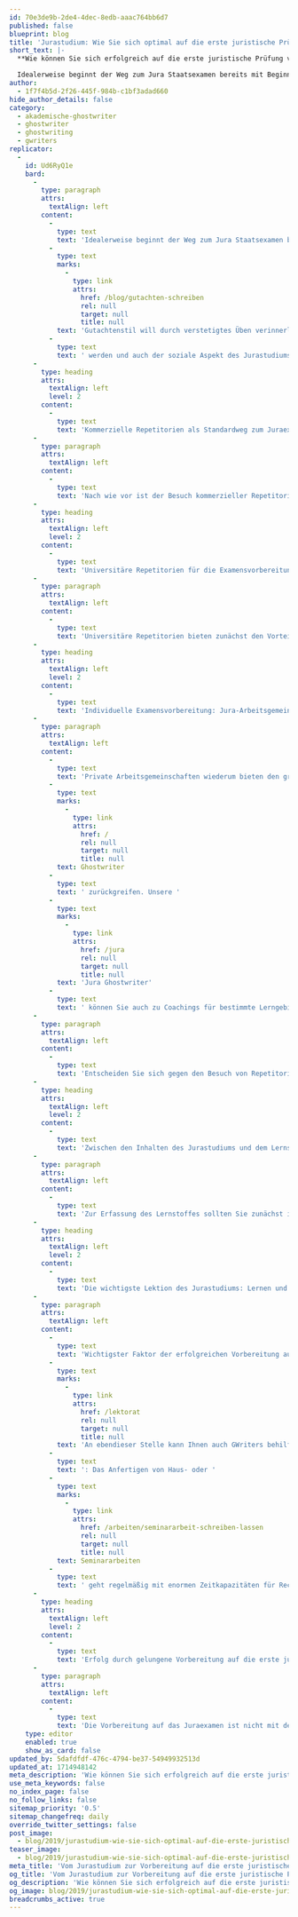 ```yaml
---
id: 70e3de9b-2de4-4dec-8edb-aaac764bb6d7
published: false
blueprint: blog
title: 'Jurastudium: Wie Sie sich optimal auf die erste juristische Prüfung vorbereiten'
short_text: |-
  **Wie können Sie sich erfolgreich auf die erste juristische Prüfung vorbereiten? Unsere Expertentipps zum Thema finden Sie im neuesten Blogbeitrag.**

  Idealerweise beginnt der Weg zum Jura Staatsexamen bereits mit Beginn der ersten Semester des Jurastudiums, wenn die Lerninhalte der Anfangsveranstaltungen in die jeweiligen Karteikartensysteme (bspw. Anki) eingepflegt werden und später in der Examensvorbereitung wieder aufgegriffen werden können. Realistischerweise stehen in den Anfangssemestern des Jurastudiums allerdings andere Prioritäten an: Juristisches...
author:
  - 1f7f4b5d-2f26-445f-984b-c1bf3adad660
hide_author_details: false
category:
  - akademische-ghostwriter
  - ghostwriter
  - ghostwriting
  - gwriters
replicator:
  -
    id: Ud6RyQ1e
    bard:
      -
        type: paragraph
        attrs:
          textAlign: left
        content:
          -
            type: text
            text: 'Idealerweise beginnt der Weg zum Jura Staatsexamen bereits mit Beginn der ersten Semester des Jurastudiums, wenn die Lerninhalte der Anfangsveranstaltungen in die jeweiligen Karteikartensysteme (bspw. Anki) eingepflegt werden und später in der Examensvorbereitung wieder aufgegriffen werden können. Realistischerweise stehen in den Anfangssemestern des Jurastudiums allerdings andere Prioritäten an: Juristisches Denken setzt eine eigene Herangehensweise voraus, mit der sich Studierende regelmäßig erst auseinandersetzen müssen, damit dieser Aspekt später innerhalb der Examensvorbereitung als Grundlage dient; der sog.'
          -
            type: text
            marks:
              -
                type: link
                attrs:
                  href: /blog/gutachten-schreiben
                  rel: null
                  target: null
                  title: null
            text: 'Gutachtenstil will durch verstetigtes Üben verinnerlicht'
          -
            type: text
            text: ' werden und auch der soziale Aspekt des Jurastudiums nimmt gerade zu Beginn einen bedeutenden Raum ein. Vor diesem Hintergrund startet die Examensvorbereitung im Fachbereich Jura regelmäßig nach Beendigung des Hauptstudiums. Die erste juristische Prüfung und die erste juristische Prüfung im Juraexamen sind insoweit erster und letzter Meilenstein dessen, was man unter der Examensvorbereitung für Jura verstehen kann. Dies stellt Studierende vor eine Reihe richtungsweisender Entscheidungen. Zunächst müssen Sie eruieren, mit welchem Lernmodell sie sich auf die erste juristische Prüfung vorbereiten wollen.'
      -
        type: heading
        attrs:
          textAlign: left
          level: 2
        content:
          -
            type: text
            text: 'Kommerzielle Repetitorien als Standardweg zum Juraexamen'
      -
        type: paragraph
        attrs:
          textAlign: left
        content:
          -
            type: text
            text: 'Nach wie vor ist der Besuch kommerzieller Repetitorien die meistgewählte Vorbereitungsvariante. An manchen Universitäten nimmt aber auch die Qualität der universitären Repetitorien zu. Dann gibt es diejenigen, die nach einem oftmals in weiten Teilen alleine bewältigten Jurastudium auch die Vorbereitung auf das Examen in Eigenregie vornehmen und schließlich stellt sich die Möglichkeit der Teilnahme an privaten Arbeitsgemeinschaften. Kommerzielle Repetitorien weisen den Vorteil auf, dass die Inhalte bereits vorausgewählt werden und sich Studierende insofern den im Jurastudium oftmals ausufernd erscheinenden Lernstoff für das Examen nicht erst noch eigenständig erfassen müssen. Auch erlauben kommerzielle Repetitorien eine passive Stoffaufnahme – was selbstverständlich nur ein Vorteil ist, sofern dies ihrem Lerntypus entspricht – und übernehmen auch die Gestaltung des zeitlichen Rahmens. Ein Nachteil kommerzieller Repetitorien ist allerdings, dass gerade keine individuelle Lernanleitung geboten wird, sondern regelmäßig von Beginn des Repetitoriums an, der Lernstoff für die erste juristische Prüfung am Beispiel umfangreicher Fälle erarbeitet wird. Wer hier während des Jurastudiums Wissenslücken angesammelt hat, kann schnell frustriert den Anschluss verlieren. Zwar kann durch Probehören in unterschiedlichen Repetitorien schon vorab derjenige Anbieter ausgesondert werden, dessen Ansatz nicht mit dem eigenen Lernverhalten Hand in Hand geht, insbesondere aber für Studierende, die mit Wissenslücken aus dem Jurastudium in die Vorbereitung auf die erste juristische Prüfung gehen, kann ein individualistischeres Vorbereitungskonzept effektiver sein.'
      -
        type: heading
        attrs:
          textAlign: left
          level: 2
        content:
          -
            type: text
            text: 'Universitäre Repetitorien für die Examensvorbereitung'
      -
        type: paragraph
        attrs:
          textAlign: left
        content:
          -
            type: text
            text: 'Universitäre Repetitorien bieten zunächst den Vorteil, dass sie kostenlose Lernangebote darstellen. Das Jurastudium muss, wie jedes andere Studium auch, finanziert werden, sodass manche Studierende in der Vorbereitung auf das Juraexamen auch aus Kostengründen auf kommerzielle Repetitorien verzichten. Daneben mag auch ein Vorteil darin liegen, dass universitäre Repetitorien ein Lernen bei den eigenen Prüfenden ermöglicht. Die Gefahr besteht aber hier, dass allzu akademisches Lernen aus dem Jurastudium in die Examensvorbereitung übertragen wird. Vergessen Sie nicht, dass die Korrektoren der Klausuren im Examen weit überwiegend Praktiker sind. Diese werden bei der Korrektur Ihrer Prüfungsleistungen im Jura Staatsexamen die Darstellung etwa von Meinungsstreitigkeiten innerhalb des juristischen Schrifttums sehr viel weniger honorieren als Ihre Universitätsprofessoren, die gegebenenfalls an ebendiesen Streitigkeiten beteiligt sind. Außerdem besteht die Gefahr, dass Sie sich mit ebenjenen Lehrenden auseinandersetzen, bei denen Sie den Stoff bereits während des Jurastudiums nicht oder zumindest nicht hinreichend tief verstanden haben.'
      -
        type: heading
        attrs:
          textAlign: left
          level: 2
        content:
          -
            type: text
            text: 'Individuelle Examensvorbereitung: Jura-Arbeitsgemeinschaften'
      -
        type: paragraph
        attrs:
          textAlign: left
        content:
          -
            type: text
            text: 'Private Arbeitsgemeinschaften wiederum bieten den großen Vorteil der ständigen Überprüfung des eigenen Wissensstandes, aber auch den Nachteil, dass in ihrem Rahmen schlechterdings nicht gelernt werden sollte, sondern es gerade um diese Lernkontrolle geht. Hier empfiehlt es sich zum einen die eigene Lerngruppe klein zu halten und zum anderen sich mit solchen Studierenden zusammenzuschließen, deren Erklärungsweisen der eigenen Denkart entsprechen. Zur Lernkontrolle, etwa im Rahmen von Klausurbesprechungen in der privaten Arbeitsgemeinschaft, aber auch wenn Skripte zu bestimmten Lerninhalten erstellt werden sollen, können Sie jederzeit auch auf unsere Jura'
          -
            type: text
            marks:
              -
                type: link
                attrs:
                  href: /
                  rel: null
                  target: null
                  title: null
            text: Ghostwriter
          -
            type: text
            text: ' zurückgreifen. Unsere '
          -
            type: text
            marks:
              -
                type: link
                attrs:
                  href: /jura
                  rel: null
                  target: null
                  title: null
            text: 'Jura Ghostwriter'
          -
            type: text
            text: ' können Sie auch zu Coachings für bestimmte Lerngebiete i.R. ihrer Examensvorbereitung Jura konsultieren. Zeit ist während der Vorbereitung auf das Juraexamen ein noch wertvolleres Gut als während des Jurastudiums. Verschwenden Sie sie daher nicht mit Missverständnissen, die durch unterschiedliche Herangehensweise bei der Stofferfassung entstehen können. Vertrauen Sie vielmehr auf die Erfahrungen während des Jurastudiums und gründen Sie mit denjenigen Studierenden eine private Lern-AG, mit denen Sie auch in Vorbereitung auf Klausuren innerhalb des Jurastudiums gute Erfahrungen gemacht haben.'
      -
        type: paragraph
        attrs:
          textAlign: left
        content:
          -
            type: text
            text: 'Entscheiden Sie sich gegen den Besuch von Repetitorien, bleibt Ihnen nur das Alleinstudium zur eigentlichen Wissensaufnahme. Größte Gefahr ist hier zum einen, dass Sie sich in Stoffproblemen verlaufen, zum anderen, dass stets die Gefahr besteht, Wichtiges übersehen zu haben. Entscheiden Sie sich also dafür, die Vorbereitung auf das Juraexamen alleine zu bestreiten, sollten Sie zumindest in Betracht ziehen, durch die Teilnahme an Lern-AGs oder den Besuch etwaig angebotener Crashkurse in kommerziellen oder universitären Repetitorien den eigenen Wissensstand regelmäßig zu überprüfen. Sie dürfen nicht vergessen, dass Ziel der Vorbereitung auf das Juraexamen das Verständnis (nicht das Auswendigwissen!) des gesamten, im Jurastudium kennengelernten Stoffes ist.'
      -
        type: heading
        attrs:
          textAlign: left
          level: 2
        content:
          -
            type: text
            text: 'Zwischen den Inhalten des Jurastudiums und dem Lernstoff des Juraexamens'
      -
        type: paragraph
        attrs:
          textAlign: left
        content:
          -
            type: text
            text: 'Zur Erfassung des Lernstoffes sollten Sie zunächst in Ihrer Prüfungsordnung nachschlagen, welche Fächer vertieft und welche „nur im Überblick“ in den Klausuren des Juraexamens geprüft werden. Das Jurastudium zeichnet sich auch durch eine überbordende Fächerauswahl aus, die nicht vollumfänglich für die erste juristische Prüfung von Bedeutung ist. Insofern kann sich zur Orientierung auch ein Blick in Skripte der Repetitorien oder entsprechende Lernbücher zur Vorbereitung auf das Juraexamen lohnen.'
      -
        type: heading
        attrs:
          textAlign: left
          level: 2
        content:
          -
            type: text
            text: 'Die wichtigste Lektion des Jurastudiums: Lernen und Anwenden'
      -
        type: paragraph
        attrs:
          textAlign: left
        content:
          -
            type: text
            text: 'Wichtigster Faktor der erfolgreichen Vorbereitung auf das Juraexamen bleibt wohl aber das korrekte Zeitmanagement. Der einmal erarbeitete Stoff darf nicht nur (etwa anhand von Karteikarten) auswendig gelernt werden, wichtigste Vorbereitungsmaßnahme auf das Juraexamen ist – wie schon während des Jurastudiums – die Anwendung am Fall, also das kontinuierliche Klausuren schreiben.'
          -
            type: text
            marks:
              -
                type: link
                attrs:
                  href: /lektorat
                  rel: null
                  target: null
                  title: null
            text: 'An ebendieser Stelle kann Ihnen auch GWriters behilflich sein'
          -
            type: text
            text: ': Das Anfertigen von Haus- oder '
          -
            type: text
            marks:
              -
                type: link
                attrs:
                  href: /arbeiten/seminararbeit-schreiben-lassen
                  rel: null
                  target: null
                  title: null
            text: Seminararbeiten
          -
            type: text
            text: ' geht regelmäßig mit enormen Zeitkapazitäten für Recherche und Ausfertigung an; in dieser Zeit lassen sich eine Vielzahl an Probeklausuren schreiben, die – im Gegensatz zu den Haus- und Seminararbeiten – auch in zeitlicher Hinsicht die Prüfungssituation des Juraexamens simulieren. Wenn Sie daher in der Vorbereitung auf das Juraexamen in Zeitnot geraten, kann das Auslagern solcher Arbeiten, deren Gewinn für die erste juristische Prüfung wenigstens nur überschaubar ist, ausgesprochen wertvoll sein.'
      -
        type: heading
        attrs:
          textAlign: left
          level: 2
        content:
          -
            type: text
            text: 'Erfolg durch gelungene Vorbereitung auf die erste juristische Prüfung'
      -
        type: paragraph
        attrs:
          textAlign: left
        content:
          -
            type: text
            text: 'Die Vorbereitung auf das Juraexamen ist nicht mit der Vorbereitung auf Klausuren während des Jurastudiums zu verwechseln. Am Ende wird derjenige gute Chancen besitzen, nicht im Jura Examen durchgefallen zu sein, der frühzeitig und umfassend die Vorbereitung begonnen hat. Schließlich ist hinsichtlich der Examensvorbereitung Jura einer der anspruchsvollsten Fachbereiche. Die Fähigkeit zur Selbstorganisation ist hinsichtlich einer gelungenen Vorbereitung auf die erste juristische Prüfung essentiell. Hierzu sollten Sie ein Lernkonzept wählen, das zu Ihnen passt und – vor allem – regelmäßig in die Klausurenpraxis steigen. Aspekte des Jurastudiums, die nicht unmittelbar mit dem Juraexamen zusammenhängen, sollten hinten anstehen und Sie können – etwa im Fall von Haus- oder Seminararbeiten – auch Unterstützung durch GWriters erfahren.'
    type: editor
    enabled: true
    show_as_card: false
updated_by: 5dafdfdf-476c-4794-be37-54949932513d
updated_at: 1714948142
meta_description: 'Wie können Sie sich erfolgreich auf die erste juristische Prüfung vorbereiten? Unsere Expertentipps zum Thema finden Sie im neuesten Blogbeitrag.'
use_meta_keywords: false
no_index_page: false
no_follow_links: false
sitemap_priority: '0.5'
sitemap_changefreq: daily
override_twitter_settings: false
post_image:
  - blog/2019/jurastudium-wie-sie-sich-optimal-auf-die-erste-juristische-pruefung-vorbereiten/Jurastudium_die_erste_juristische_Pruefung_Ghostwriting.jpg
teaser_image:
  - blog/2019/jurastudium-wie-sie-sich-optimal-auf-die-erste-juristische-pruefung-vorbereiten/Jurastudium_die_erste_juristische_Pruefung_Ghostwriting.jpg
meta_title: 'Vom Jurastudium zur Vorbereitung auf die erste juristische Prüfung'
og_title: 'Vom Jurastudium zur Vorbereitung auf die erste juristische Prüfung'
og_description: 'Wie können Sie sich erfolgreich auf die erste juristische Prüfung vorbereiten? Unsere Expertentipps zum Thema finden Sie im neuesten Blogbeitrag.'
og_image: blog/2019/jurastudium-wie-sie-sich-optimal-auf-die-erste-juristische-pruefung-vorbereiten/Jurastudium_die_erste_juristische_Pruefung_Ghostwriting.jpg
breadcrumbs_active: true
---
```

